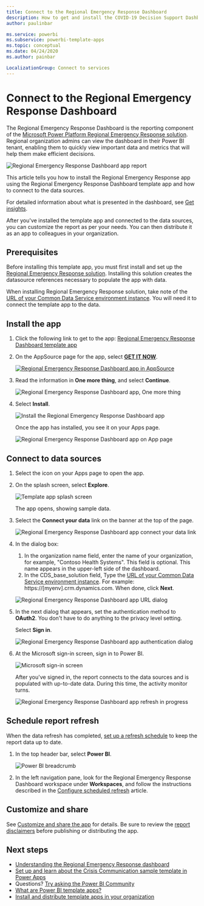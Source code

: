 ```yaml
---
title: Connect to the Regional Emergency Response Dashboard
description: How to get and install the COVID-19 Decision Support Dashboard for regional emergency response template app, and how to connect to data
author: paulinbar

ms.service: powerbi
ms.subservice: powerbi-template-apps
ms.topic: conceptual
ms.date: 04/24/2020
ms.author: painbar

LocalizationGroup: Connect to services
---
```

# Connect to the Regional Emergency Response Dashboard
The Regional Emergency Response Dashboard is the reporting component of the [Microsoft Power Platform Regional Emergency Response solution](https://docs.microsoft.com/powerapps/sample-apps/regional-emergency-response/overview). Regional organization admins can view the dashboard in their Power BI tenant, enabling them to quickly view important data and metrics that will help them make efficient decisions.

![Regional Emergency Response Dashboard app report](media/service-connect-to-regional-emergency-response/service-regional-emergency-response-app-report.png)

This article tells  you how to install the Regional Emergency Response app using the Regional Emergency Response Dashboard template app and how to connect to the data sources.

For detailed information about what is presented in the dashboard, see [Get insights](https://docs.microsoft.com/powerapps/sample-apps/regional-emergency-response/portals-admin-reporting#get-insights).

After you've installed the template app and connected to the data sources, you can customize the report as per your needs. You can then distribute it as an app to colleagues in your organization.

## Prerequisites

Before installing this template app, you must first install and set up the [Regional Emergency Response solution](https://docs.microsoft.com/powerapps/sample-apps/regional-emergency-response/deploy). Installing this solution creates the datasource references necessary to populate the app with data.

When installing Regional Emergency Response solution, take note of the [URL of your Common Data Service environment instance](https://docs.microsoft.com/powerapps/sample-apps/regional-emergency-response/deploy#step-5-configure-and-publish-power-bi-dashboard). You will need it to connect the template app to the data.

## Install the app

1. Click the following link to get to the app: [Regional Emergency Response Dashboard template app](https://appsource.microsoft.com/product/power-bi/pbi-contentpacks.powerapps_healthcare)

1. On the AppSource page for the app, select [**GET IT NOW**](https://appsource.microsoft.com/product/power-bi/pbi-contentpacks.powerapps_healthcare).

    [![Regional Emergency Response Dashboard app in AppSource](media/service-connect-to-regional-emergency-response/service-regional-emergency-response-app-appsource-get-it-now.png)](https://appsource.microsoft.com/product/power-bi/pbi-contentpacks.powerapps_healthcare)

1. Read the information in **One more thing**, and select **Continue**.

    ![Regional Emergency Response Dashboard app, One more thing](media/service-connect-to-regional-emergency-response/service-regional-emergency-response-1-more-thing.png)

1. Select **Install**. 

    ![Install the Regional Emergency Response Dashboard app](media/service-connect-to-regional-emergency-response/service-regional-emergency-response-select-install.png)

    Once the app has installed, you see it on your Apps page.

   ![Regional Emergency Response Dashboard app on App page](media/service-connect-to-regional-emergency-response/service-regional-emergency-response-app-apps-page-icon.png)

## Connect to data sources

1. Select the icon on your Apps page to open the app.

1. On the splash screen, select **Explore**.

   ![Template app splash screen](media/service-connect-to-regional-emergency-response/service-regional-emergency-response-app-splash-screen.png)

   The app opens, showing sample data.

1. Select the **Connect your data** link on the banner at the top of the page.

   ![Regional Emergency Response Dashboard app connect your data link](media/service-connect-to-regional-emergency-response/service-regional-emergency-response-app-connect-data.png)

1. In the dialog box:
   1. In the organization name field, enter the name of your organization, for example, "Contoso Health Systems". This field is optional. This name appears in the upper-left side of the dashboard.
   1. In the CDS_base_solution field, Type the [URL of your Common Data Service environment instance](https://docs.microsoft.com/powerapps/sample-apps/emergency-response/deploy-configure#publish-the-power-bi-dashboard). For example: https://[myenv].crm.dynamics.com. When done, click **Next**.

   ![Regional Emergency Response Dashboard app URL dialog](media/service-connect-to-regional-emergency-response/service-regional-emergency-response-app-url-dialog.png)

1. In the next dialog that appears, set the authentication method to **OAuth2**. You don't have to do anything to the privacy level setting.

   Select **Sign in**.

   ![Regional Emergency Response Dashboard app authentication dialog](media/service-connect-to-regional-emergency-response/service-regional-emergency-response-app-authentication-dialog.png)

1. At the Microsoft sign-in screen, sign in to Power BI.

   ![Microsoft sign-in screen](media/service-connect-to-regional-emergency-response/service-regional-emergency-response-app-microsoft-login.png)

   After you've signed in, the report connects to the data sources and is populated with up-to-date data. During this time, the activity monitor turns.

   ![Regional Emergency Response Dashboard app refresh in progress](media/service-connect-to-regional-emergency-response/service-regional-emergency-response-app-refresh-monitor.png)

## Schedule report refresh

When the data refresh has completed, [set up a refresh schedule](../refresh-scheduled-refresh.md) to keep the report data up to date.

1. In the top header bar, select **Power BI**.

   ![Power BI breadcrumb](media/service-connect-to-regional-emergency-response/service-regional-emergency-response-app-powerbi-breadcrumb.png)

1. In the left navigation pane, look for the Regional Emergency Response Dashboard workspace under **Workspaces**, and follow the instructions described in the [Configure scheduled refresh](../refresh-scheduled-refresh.md) article.

## Customize and share

See [Customize and share the app](../service-template-apps-install-distribute.md#customize-and-share-the-app) for details. Be sure to review the [report disclaimers](https://docs.microsoft.com/powerapps/sample-apps/regional-emergency-response/overview#disclaimer) before publishing or distributing the app.

## Next steps
* [Understanding the Regional Emergency Response dashboard](https://docs.microsoft.com/powerapps/sample-apps/regional-emergency-response/portals-admin-reporting#get-insights)
* [Set up and learn about the Crisis Communication sample template in Power Apps](https://docs.microsoft.com/powerapps/maker/canvas-apps/sample-crisis-communication-app)
* Questions? [Try asking the Power BI Community](https://community.powerbi.com/)
* [What are Power BI template apps?](../service-template-apps-overview.md)
* [Install and distribute template apps in your organization](../service-template-apps-install-distribute.md)
